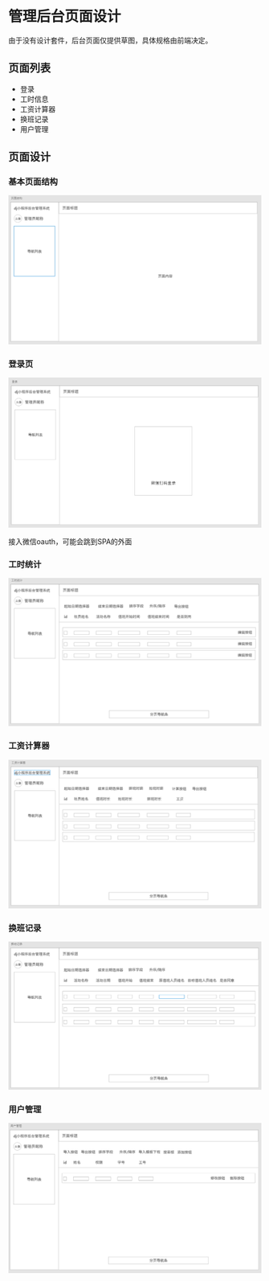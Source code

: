 # 管理后台页面设计

由于没有设计套件，后台页面仅提供草图，具体规格由前端决定。

## 页面列表

- 登录
- 工时信息
- 工资计算器
- 换班记录
- 用户管理

## 页面设计

### 基本页面结构

![image-20200725200148540](%E7%AE%A1%E7%90%86%E5%90%8E%E5%8F%B0%E9%A1%B5%E9%9D%A2%E8%AE%BE%E8%AE%A1.assets/image-20200725200148540.png)

### 登录页

![image-20200725200219215](%E7%AE%A1%E7%90%86%E5%90%8E%E5%8F%B0%E9%A1%B5%E9%9D%A2%E8%AE%BE%E8%AE%A1.assets/image-20200725200219215.png)

接入微信oauth，可能会跳到SPA的外面

### 工时统计

![image-20200725200305423](%E7%AE%A1%E7%90%86%E5%90%8E%E5%8F%B0%E9%A1%B5%E9%9D%A2%E8%AE%BE%E8%AE%A1.assets/image-20200725200305423.png)

### 工资计算器

![image-20200725200324395](%E7%AE%A1%E7%90%86%E5%90%8E%E5%8F%B0%E9%A1%B5%E9%9D%A2%E8%AE%BE%E8%AE%A1.assets/image-20200725200324395.png)

### 换班记录

![image-20200725200342648](%E7%AE%A1%E7%90%86%E5%90%8E%E5%8F%B0%E9%A1%B5%E9%9D%A2%E8%AE%BE%E8%AE%A1.assets/image-20200725200342648.png)

### 用户管理

![image-20200725200359113](%E7%AE%A1%E7%90%86%E5%90%8E%E5%8F%B0%E9%A1%B5%E9%9D%A2%E8%AE%BE%E8%AE%A1.assets/image-20200725200359113.png)